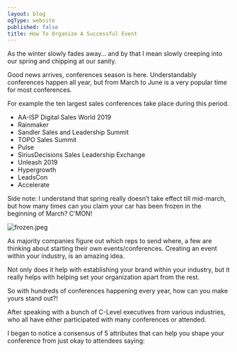 ```yaml
---
layout: blog
ogType: website
published: false
title: How To Organize A Successful Event
---
```

As the winter slowly fades away… and by that I mean slowly creeping into our spring and chipping at our sanity. 

Good news arrives, conferences season is here. Understandably conferences happen all year, but from March to June is a very popular time for most conferences. 

For example the ten largest sales conferences take place during this period. 

- AA-ISP Digital Sales World 2019 
- Rainmaker
- Sandler Sales and Leadership Summit
- TOPO Sales Summit
- Pulse
- SiriusDecisions Sales Leadership Exchange
- Unleash 2019
- Hypergrowth
- LeadsCon
- Accelerate

Side note: I understand that spring really doesn’t take effect till mid-march, but how many times can you claim your car has been frozen in the beginning of March? C’MON!

![frozen.jpeg](img/frozen.jpeg)

As majority companies figure out which reps to send where, a few are thinking about starting their own events/conferences. Creating an event within your industry, is an amazing idea. 

Not only does it help with establishing your brand within your industry, but it really helps with helping set your organization apart from the rest. 

So with hundreds of conferences happening every year, how can you make yours stand out?! 

After speaking with a bunch of C-Level executives from various industries, who all have either participated with many conferences or attended. 

I began to notice a consensus of 5 attributes that can help you shape your conference from just okay to attendees saying: 





